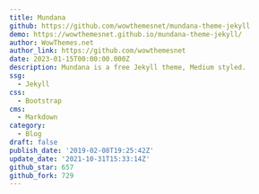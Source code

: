 ```yaml
---
title: Mundana
github: https://github.com/wowthemesnet/mundana-theme-jekyll
demo: https://wowthemesnet.github.io/mundana-theme-jekyll/
author: WowThemes.net
author_link: https://github.com/wowthemesnet
date: 2023-01-15T00:00:00.000Z
description: Mundana is a free Jekyll theme, Medium styled.
ssg:
  - Jekyll
css:
  - Bootstrap
cms:
  - Markdown
category:
  - Blog
draft: false
publish_date: '2019-02-08T19:25:42Z'
update_date: '2021-10-31T15:33:14Z'
github_star: 657
github_fork: 729
---
```

